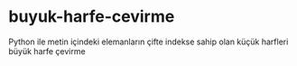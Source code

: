 # buyuk-harfe-cevirme
Python ile metin içindeki elemanların çifte indekse sahip olan küçük harfleri büyük harfe çevirme
